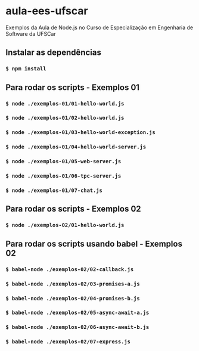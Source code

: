 # aula-ees-ufscar
Exemplos da Aula de Node.js no Curso de Especialização em Engenharia de Software da UFSCar

## Instalar as dependências

### `$ npm install`

## Para rodar os scripts - Exemplos 01

### `$ node ./exemplos-01/01-hello-world.js`

### `$ node ./exemplos-01/02-hello-world.js`

### `$ node ./exemplos-01/03-hello-world-exception.js`

### `$ node ./exemplos-01/04-hello-world-server.js`

### `$ node ./exemplos-01/05-web-server.js`

### `$ node ./exemplos-01/06-tpc-server.js`

### `$ node ./exemplos-01/07-chat.js`

## Para rodar os scripts - Exemplos 02

### `$ node ./exemplos-02/01-hello-world.js`

## Para rodar os scripts usando babel - Exemplos 02

### `$ babel-node ./exemplos-02/02-callback.js`

### `$ babel-node ./exemplos-02/03-promises-a.js`

### `$ babel-node ./exemplos-02/04-promises-b.js`

### `$ babel-node ./exemplos-02/05-async-await-a.js`

### `$ babel-node ./exemplos-02/06-async-await-b.js`

### `$ babel-node ./exemplos-02/07-express.js`